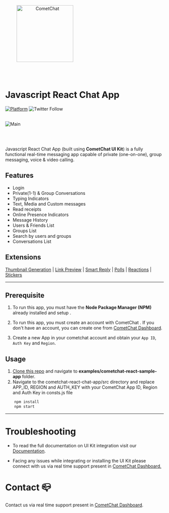 <div style="width:100%">
    <div style="width:50%;">
        <div align="center">
       <a> <img align="center" width="180" height="180" alt="CometChat" src="https://github.com/cometchat-pro/cometchat-pro-react-ui-kit/blob/master/Screenshots/logo.png?raw=true"> </a>  
        </div>    
    </div>    
</div>

</br></br>

# Javascript React Chat App

[![Platform](https://img.shields.io/badge/Platform-Javascript-brightgreen)](#)
![Twitter Follow](https://img.shields.io/twitter/follow/cometchat?style=social)
</br></br>

<div style="width:100%">
    <div style="width:50%; display:inline-block">
        <div align="center">
          <img align="left" alt="Main" src="https://github.com/cometchat-pro/cometchat-pro-react-ui-kit/blob/master/Screenshots/main.png?raw=true">    
        </div>    
    </div>    
</div>

</br></br>

Javascript React Chat App (built using **CometChat UI Kit**) is a fully functional real-time messaging app capable of private (one-on-one), group messaging, voice & video calling.

## Features

- Login
- Private(1-1) & Group Conversations
- Typing Indicators
- Text, Media and Custom messages
- Read receipts
- Online Presence Indicators
- Message History
- Users & Friends List
- Groups List
- Search by users and groups
- Conversations List

## Extensions

[Thumbnail Generation](https://prodocs.cometchat.com/docs/extensions-thumbnail-generation) | [Link Preview](https://prodocs.cometchat.com/docs/extensions-link-preview)  | [Smart Reply](https://prodocs.cometchat.com/docs/extensions-smart-reply) | [Polls](https://prodocs.cometchat.com/docs/extensions-polls) | [Reactions](https://prodocs.cometchat.com/docs/extensions-reactions) | [Stickers](https://prodocs.cometchat.com/docs/extensions-stickers)

<hr/>

## Prerequisite

1. To run this app, you must have the **Node Package Manager (NPM)** already installed and setup . 

2. To run this app, you must create an account with CometChat . If you don't have an account, you can create one from <a href="https://app.cometchat.com/" target="_blank">CometChat Dashboard</a>.

3. Create a new App in your cometchat account and obtain your `App ID`, `Auth Key` and `Region`.

## Usage

1. [Clone this repo](https://github.com/cometchat-pro/cometchat-pro-react-ui-kit/tree/pluto) and navigate to **examples/cometchat-react-sample-app** folder.
2. Navigate to the cometchat-react-chat-app/src directory and replace APP_ID, REGION and AUTH_KEY with your CometChat App ID, Region and Auth Key in consts.js file

```javascript
    npm install
    npm start
```
---



# Troubleshooting

- To read the full documentation on UI Kit integration visit our [Documentation](https://www.cometchat.com/docs/react-uikit-beta/overview).

- Facing any issues while integrating or installing the UI Kit please connect with us via real time support present in <a href="https://app.cometchat.com/"> CometChat Dashboard.</a>

# Contact 📪

Contact us via real time support present in [CometChat Dashboard](https://app.cometchat.com/).